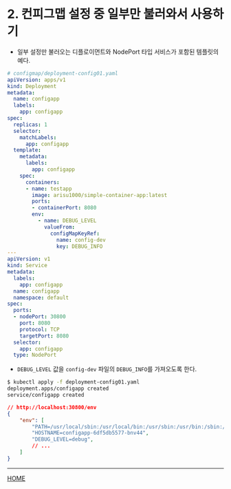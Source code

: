 # 2. 컨피그맵 설정 중 일부만 불러와서 사용하기

- 일부 설정만 불러오는 디플로이먼트와 NodePort 타입 서비스가 포함된 템플릿의 예다.

```yaml
# configmap/deployment-config01.yaml
apiVersion: apps/v1
kind: Deployment
metadata:
  name: configapp
  labels:
    app: configapp
spec:
  replicas: 1
  selector:
    matchLabels:
      app: configapp
  template:
    metadata:
      labels:
        app: configapp
    spec:
      containers:
      - name: testapp
        image: arisu1000/simple-container-app:latest
        ports:
        - containerPort: 8080
        env:
          - name: DEBUG_LEVEL
            valueFrom:
              configMapKeyRef:
                name: config-dev
                key: DEBUG_INFO
---
apiVersion: v1
kind: Service
metadata:
  labels:
    app: configapp
  name: configapp
  namespace: default
spec:
  ports:
  - nodePort: 30800
    port: 8080
    protocol: TCP
    targetPort: 8080
  selector:
    app: configapp
  type: NodePort
```

- `DEBUG_LEVEL` 값을 `config-dev` 파일의 `DEBUG_INFO`를 가져오도록 한다.

```zsh
$ kubectl apply -f deployment-config01.yaml 
deployment.apps/configapp created
service/configapp created
```

```json
// http://localhost:30800/env
{
    "env": [
        "PATH=/usr/local/sbin:/usr/local/bin:/usr/sbin:/usr/bin:/sbin:/bin",
        "HOSTNAME=configapp-6df5db5577-bnv44",
        "DEBUG_LEVEL=debug",
        // ...
    ]
}
```

-----
[HOME](./index.md)
